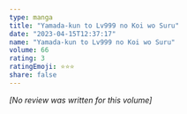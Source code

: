 ```yaml
---
type: manga
title: "Yamada-kun to Lv999 no Koi wo Suru"
date: "2023-04-15T12:37:17"
name: "Yamada-kun to Lv999 no Koi wo Suru"
volume: 66
rating: 3
ratingEmoji: ⭐️⭐️⭐️
share: false
---
```


*[No review was written for this volume]*
